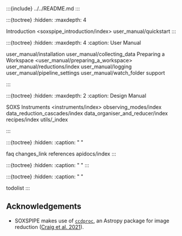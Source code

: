 
:::{include} ../../README.md
:::

:::{toctree}
:hidden:
:maxdepth: 4

Introduction <soxspipe_introduction/index>
user_manual/quickstart
:::


:::{toctree}
:hidden:
:maxdepth: 4
:caption: User Manual


user_manual/installation
user_manual/collecting_data
Preparing a Workspace <user_manual/preparing_a_workspace>
user_manual/reductions/index
user_manual/logging
user_manual/pipeline_settings
user_manual/watch_folder
support

:::


:::{toctree}
:hidden:
:maxdepth: 2
:caption: Design Manual

SOXS Instruments <instruments/index>
observing_modes/index
data_reduction_cascades/index
data_organiser_and_reducer/index
recipes/index
utils/_index

:::


:::{toctree}
:hidden:
:caption: " "

faq
changes_link
references
apidocs/index
:::

:::{toctree}
:hidden:
:caption: " "
:::

:::{toctree}
:hidden:
:caption: " "

todolist
:::



## Acknowledgements

* SOXSPIPE makes use of [`ccdproc`](https://ccdproc.readthedocs.io/en/latest/index.html), an Astropy package for image reduction ([Craig et al. 2021](https://zenodo.org/record/4606771)).
